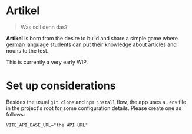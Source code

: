 # Artikel

> Was soll denn das?

**Artikel** is born from the desire to build and share a simple game where german language students can put their knowledge about articles and nouns to the test.

This is currently a very early WIP.

# Set up considerations

Besides the usual `git clone` and `npm install` flow, the app uses a `.env` file in the project's root for some configuration details. Please create one as follows:

```
VITE_API_BASE_URL="the API URL"
```
